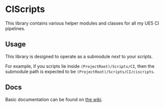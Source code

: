 # CIScripts
This library contains various helper modules and classes for all my UE5 CI pipelines.

## Usage
This library is designed to operate as a submodule *next* to your scripts.

For example, if you scripts lie inside `(ProjectRoot)/Scripts/CI`, then the submodule path is expected to be `(ProjectRoot)/Scripts/CI/ciscripts`.

## Docs
Basic documentation can be found on [the wiki](https://github.com/AWildErin/ciscripts/wiki).